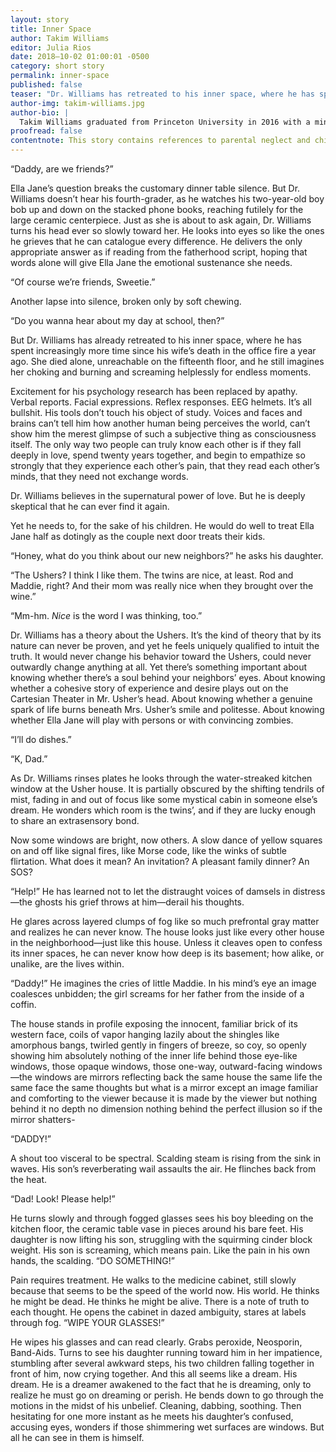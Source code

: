 ```yaml
---
layout: story
title: Inner Space
author: Takim Williams
editor: Julia Rios
date: 2018–10-02 01:00:01 -0500
category: short story
permalink: inner-space
published: false
teaser: "Dr. Williams has retreated to his inner space, where he has spent increasingly more time since his wife’s death in the office fire a year ago."
author-img: takim-williams.jpg
author-bio: |
  Takim Williams graduated from Princeton University in 2016 with a minor in creative writing. Founder and former editor-in-chief of _Figments_, Princeton’s campus publication for speculative fiction, Takim is the creator of the #InContext blog for the Human Trafficking Institute. His debut novel, _The Experiment Himself_, is scheduled for release in late 2018 from Inkshares in partnership with Nerdist. Takim is searching for a version of Christian faith that is viable in the modern world. If the Rapture happens before the Singularity, he will ask for an extension.
proofread: false
contentnote: This story contains references to parental neglect and child endangerment resulting in minor injuries.
---
```


“Daddy, are we friends?”

Ella Jane’s question breaks the customary dinner table silence. But Dr. Williams doesn’t hear his fourth-grader, as he watches his two-year-old boy bob up and down on the stacked phone books, reaching futilely for the large ceramic centerpiece. Just as she is about to ask again, Dr. Williams turns his head ever so slowly toward her. He looks into eyes so like the ones he grieves that he can catalogue every difference. He delivers the only appropriate answer as if reading from the fatherhood script, hoping that words alone will give Ella Jane the emotional sustenance she needs.

“Of course we’re friends, Sweetie.”

Another lapse into silence, broken only by soft chewing.

“Do you wanna hear about my day at school, then?”

But Dr. Williams has already retreated to his inner space, where he has spent increasingly more time since his wife’s death in the office fire a year ago. She died alone, unreachable on the fifteenth floor, and he still imagines her choking and burning and screaming helplessly for endless moments.

Excitement for his psychology research has been replaced by apathy. Verbal reports. Facial expressions. Reflex responses. EEG helmets. It’s all bullshit. His tools don’t touch his object of study. Voices and faces and brains can’t tell him how another human being perceives the world, can’t show him the merest glimpse of such a subjective thing as consciousness itself. The only way two people can truly know each other is if they fall deeply in love, spend twenty years together, and begin to empathize so strongly that they experience each other’s pain, that they read each other’s minds, that they need not exchange words.

 Dr. Williams believes in the supernatural power of love. But he is deeply skeptical that he can ever find it again.

Yet he needs to, for the sake of his children. He would do well to treat Ella Jane half as dotingly as the couple next door treats their kids.

“Honey, what do you think about our new neighbors?” he asks his daughter.

“The Ushers? I think I like them. The twins are nice, at least. Rod and Maddie, right? And their mom was really nice when they brought over the wine.”

“Mm-hm. _Nice_ is the word I was thinking, too.”

Dr. Williams has a theory about the Ushers. It’s the kind of theory that by its nature can never be proven, and yet he feels uniquely qualified to intuit the truth. It would never change his behavior toward the Ushers, could never outwardly change anything at all. Yet there’s something important about knowing whether there’s a soul behind your neighbors’ eyes. About knowing whether a cohesive story of experience and desire plays out on the Cartesian Theater in Mr. Usher’s head. About knowing whether a genuine spark of life burns beneath Mrs. Usher’s smile and politesse. About knowing whether Ella Jane will play with persons or with convincing zombies.

“I’ll do dishes.”

“K, Dad.”

As Dr. Williams rinses plates he looks through the water-streaked kitchen window at the Usher house. It is partially obscured by the shifting tendrils of mist, fading in and out of focus like some mystical cabin in someone else’s dream. He wonders which room is the twins’, and if they are lucky enough to share an extrasensory bond.

Now some windows are bright, now others. A slow dance of yellow squares on and off like signal fires, like Morse code, like the winks of subtle flirtation. What does it mean? An invitation? A pleasant family dinner? An SOS?

“Help!” He has learned not to let the distraught voices of damsels in distress—the ghosts his grief throws at him—derail his thoughts.

He glares across layered clumps of fog like so much prefrontal gray matter and realizes he can never know. The house looks just like every other house in the neighborhood—just like this house. Unless it cleaves open to confess its inner spaces, he can never know how deep is its basement; how alike, or unalike, are the lives within.

“Daddy!” He imagines the cries of little Maddie. In his mind’s eye an image coalesces unbidden; the girl screams for her father from the inside of a coffin.

The house stands in profile exposing the innocent, familiar brick of its western face, coils of vapor hanging lazily about the shingles like amorphous bangs, twirled gently in fingers of breeze, so coy, so openly showing him absolutely nothing of the inner life behind those eye-like windows, those opaque windows, those one-way, outward-facing windows—the windows are mirrors reflecting back the same house the same life the same face the same thoughts but what is a mirror except an image familiar and comforting to the viewer because it is made by the viewer but nothing behind it no depth no dimension nothing behind the perfect illusion so if the mirror shatters-

“DADDY!”

A shout too visceral to be spectral. Scalding steam is rising from the sink in waves. His son’s reverberating wail assaults the air. He flinches back from the heat.

“Dad! Look! Please help!”

He turns slowly and through fogged glasses sees his boy bleeding on the kitchen floor, the ceramic table vase in pieces around his bare feet. His daughter is now lifting his son, struggling with the squirming cinder block weight. His son is screaming, which means pain. Like the pain in his own hands, the scalding. “DO SOMETHING!”

Pain requires treatment. He walks to the medicine cabinet, still slowly because that seems to be the speed of the world now. His world. He thinks he might be dead. He thinks he might be alive. There is a note of truth to each thought. He opens the cabinet in dazed ambiguity, stares at labels through fog. “WIPE YOUR GLASSES!”

He wipes his glasses and can read clearly. Grabs peroxide, Neosporin, Band-Aids. Turns to see his daughter running toward him in her impatience, stumbling after several awkward steps, his two children falling together in front of him, now crying together. And this all seems like a dream. His dream. He is a dreamer awakened to the fact that he is dreaming, only to realize he must go on dreaming or perish. He bends down to go through the motions in the midst of his unbelief. Cleaning, dabbing, soothing. Then hesitating for one more instant as he meets his daughter’s confused, accusing eyes, wonders if those shimmering wet surfaces are windows. But all he can see in them is himself.
